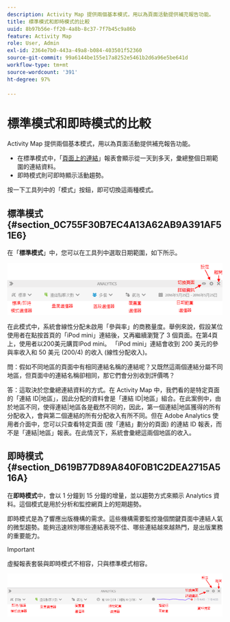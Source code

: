 ```yaml
---
description: Activity Map 提供兩個基本模式，用以為頁面活動提供補充報告功能。
title: 標準模式和即時模式的比較
uuid: 8b97b56e-ff20-4a8b-8c37-7f7b45c9a86b
feature: Activity Map
role: User, Admin
exl-id: 2364e7b0-443a-49a8-b084-403501f52360
source-git-commit: 99a6144be155e17a8252e5461b2d6a96e5be641d
workflow-type: tm+mt
source-wordcount: '391'
ht-degree: 97%

---
```


# 標準模式和即時模式的比較

Activity Map 提供兩個基本模式，用以為頁面活動提供補充報告功能。

* 在標準模式中，「[頁面上的連結](/help/analyze/activity-map/activitymap-links-report.md)」報表會顯示從一天到多天，彙總整個日期範圍的連結資料。
* 即時模式則可即時顯示活動趨勢。

按一下工具列中的「模式」按鈕，即可切換這兩種模式。

## 標準模式 {#section_0C755F30B7EC4A13A62AB9A391AF51E6}

在「**標準模式**」中，您可以在工具列中選取日期範圍，如下所示。

![](assets/standard_mode.png)

在此模式中，系統會線性分配未啟用「參與率」的商務量度。舉例來說，假設某位使用者在點按首頁的「iPod mini」連結後，又再繼續瀏覽了 3 個頁面。在第4頁上，使用者以200美元購買IPod mini。 「iPod mini」連結會收到 200 美元的參與率收入和 50 美元 (200/4) 的收入 (線性分配收入)。

問：假如不同地區的頁面中有相同連結名稱的連結呢？又既然這兩個連結分屬不同地區，但頁面中的連結名稱卻相同，那它們會分別收到評價嗎？

答：這取決於您彙總連結資料的方式。在 Activity Map 中，我們看的是特定頁面的「連結 ID|地區」，因此分配的資料會是「連結 ID|地區」組合。在此案例中，由於地區不同，使得連結|地區各是截然不同的，因此，第一個連結|地區獲得的所有分配收入，會與第二個連結的所有分配收入有所不同。但在 Adobe Analytics 使用者介面中，您可以只查看特定頁面 (按「連結」劃分的頁面) 的連結 ID 報表，而不是「連結|地區」報表。在此情況下，系統會彙總這兩個地區的收入。

## 即時模式 {#section_D619B77D89A840F0B1C2DEA2715A516A}

在&#x200B;**即時模式**&#x200B;中，會以 1 分鐘到 15 分鐘的增量，並以趨勢方式來顯示 Analytics 資料。這個模式是用於分析和監控網頁上的短期趨勢。

即時模式是為了響應出版機構的需求。這些機構需要監控幾個關鍵頁面中連結人氣的微型趨勢。能夠迅速辨別哪些連結表現不佳、哪些連結越來越熱門，是出版業務的重要能力。

>[!IMPORTANT]
>
>虛擬報表套裝與即時模式不相容，只與標準模式相容。

![](assets/live_mode.png)
